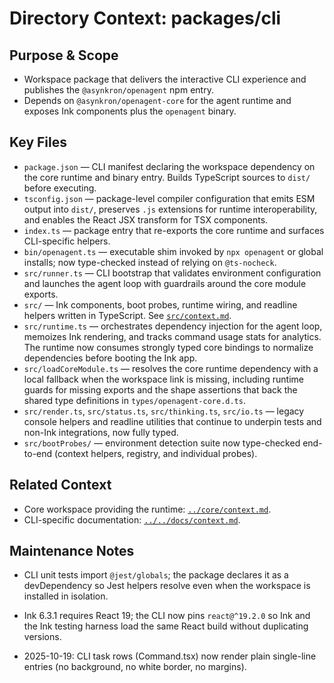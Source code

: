 # Directory Context: packages/cli

## Purpose & Scope

- Workspace package that delivers the interactive CLI experience and publishes the `@asynkron/openagent` npm entry.
- Depends on `@asynkron/openagent-core` for the agent runtime and exposes Ink components plus the `openagent` binary.

## Key Files

- `package.json` — CLI manifest declaring the workspace dependency on the core runtime and binary entry. Builds TypeScript sources to `dist/` before executing.
- `tsconfig.json` — package-level compiler configuration that emits ESM output into `dist/`, preserves `.js` extensions for runtime interoperability, and enables the React JSX transform for TSX components.
- `index.ts` — package entry that re-exports the core runtime and surfaces CLI-specific helpers.
- `bin/openagent.ts` — executable shim invoked by `npx openagent` or global installs; now type-checked instead of relying on `@ts-nocheck`.
- `src/runner.ts` — CLI bootstrap that validates environment configuration and launches the agent loop with guardrails around the core module exports.
- `src/` — Ink components, boot probes, runtime wiring, and readline helpers written in TypeScript. See [`src/context.md`](src/context.md).
- `src/runtime.ts` — orchestrates dependency injection for the agent loop, memoizes Ink rendering, and tracks command usage stats for analytics. The runtime now consumes strongly typed core bindings to normalize dependencies before booting the Ink app.
- `src/loadCoreModule.ts` — resolves the core runtime dependency with a local fallback when the workspace link is missing, including runtime guards for missing exports and the shape assertions that back the shared type definitions in `types/openagent-core.d.ts`.
- `src/render.ts`, `src/status.ts`, `src/thinking.ts`, `src/io.ts` — legacy console helpers and readline utilities that continue to underpin tests and non-Ink integrations, now fully typed.
- `src/bootProbes/` — environment detection suite now type-checked end-to-end (context helpers, registry, and individual probes).

## Related Context

- Core workspace providing the runtime: [`../core/context.md`](../core/context.md).
- CLI-specific documentation: [`../../docs/context.md`](../../docs/context.md).

## Maintenance Notes

- CLI unit tests import `@jest/globals`; the package declares it as a devDependency so Jest helpers resolve even when the workspace is installed in isolation.
- Ink 6.3.1 requires React 19; the CLI now pins `react@^19.2.0` so Ink and the Ink testing harness load the same React build without duplicating versions.

- 2025-10-19: CLI task rows (Command.tsx) now render plain single-line entries (no background, no white border, no margins).

